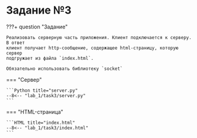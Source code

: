 # Задание №3

???+ question "Задание"

    Реализовать серверную часть приложения. Клиент подключается к серверу. В ответ
    клиент получает http-сообщение, содержащее html-страницу, которую сервер
    подгружает из файла `index.html`.

    Обязательно использовать библиотеку `socket`

=== "Сервер"

    ```Python title="server.py"
    --8<-- "lab_1/task3/server.py"
    ```


=== "HTML-страница"

    ```HTML title="index.html"
    --8<-- "lab_1/task3/index.html"
    ```
